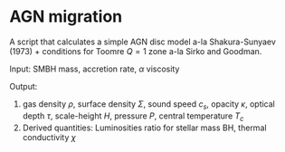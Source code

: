 # AGN migration

A script that calculates a simple AGN disc model a-la Shakura-Sunyaev (1973) + conditions for Toomre $Q=1$ zone a-la Sirko and Goodman.

Input: SMBH mass, accretion rate, $\alpha$ viscosity

Output:
1. gas density $\rho$, surface density $\Sigma$, sound speed $c_s$, opacity $\kappa$, optical depth $\tau$, scale-height $H$, pressure $P$, central temperature $T_c$
2. Derived quantities: Luminosities ratio for stellar mass BH, thermal conductivity $\chi$
